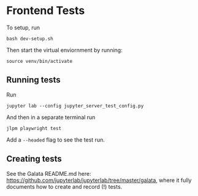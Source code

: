 # Frontend Tests

To setup, run
```
bash dev-setup.sh
```

Then start the virtual enviornment by running:
```
source venv/bin/activate
```
## Running tests

Run 
```
jupyter lab --config jupyter_server_test_config.py
```

And then in a separate terminal run 
```
jlpm playwright test
```

Add a `--headed` flag to see the test run.

## Creating tests

See the Galata README.md here: https://github.com/jupyterlab/jupyterlab/tree/master/galata, where it fully documents how to create and record (!) tests.